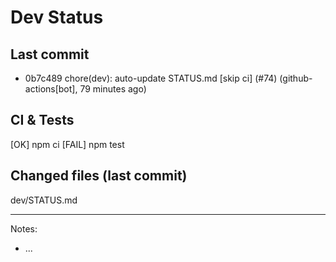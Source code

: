 # Dev Status

## Last commit
- 0b7c489 chore(dev): auto-update STATUS.md [skip ci] (#74) (github-actions[bot], 79 minutes ago)
## CI & Tests
[OK] npm ci
[FAIL] npm test

## Changed files (last commit)
dev/STATUS.md

---
Notes:
- ...
